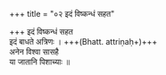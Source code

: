 +++
title = "०२ इदं विष्कन्धं सहत"

+++
इदं विष्कन्धं सहत  
इदं बाधते अत्रिणः । +++(Bhatt. attriṇaḥ+)+++  
अनेन विश्वा सासहै  
या जातानि पिशाच्याः ॥
